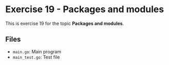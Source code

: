 # Exercise 19 - Packages and modules

This is exercise 19 for the topic **Packages and modules**.

## Files
- `main.go`: Main program
- `main_test.go`: Test file
